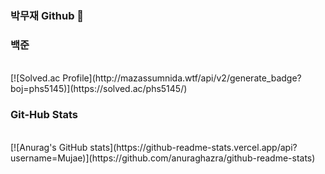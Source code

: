 ### 박무재 Github 👋
<h3><b>백준</b></h3>
</br>
[![Solved.ac Profile](http://mazassumnida.wtf/api/v2/generate_badge?boj=phs5145)](https://solved.ac/phs5145/)
</br>
</p>
<h3><b>Git-Hub Stats</b></h3>
</br>
[![Anurag's GitHub stats](https://github-readme-stats.vercel.app/api?username=Mujae)](https://github.com/anuraghazra/github-readme-stats)
</br>
</p>

<!--
**Mujae/Mujae** is a ✨ _special_ ✨ repository because its `README.md` (this file) appears on your GitHub profile.

Here are some ideas to get you started:

- 🔭 I’m currently working on ...
- 🌱 I’m currently learning ...
- 👯 I’m looking to collaborate on ...
- 🤔 I’m looking for help with ...
- 💬 Ask me about ...
- 📫 How to reach me: ...
- 😄 Pronouns: ...
- ⚡ Fun fact: ...
-->

